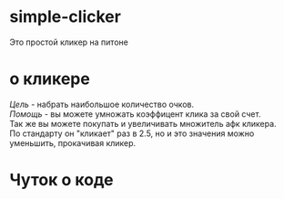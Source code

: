 # simple-clicker
Это простой кликер на питоне
# о кликере
 *Цель* - набрать наибольшое количество очков.  
 *Помощь* - вы можете умножать коэффицент клика за свой счет.  
 Так же вы можете покупать и увеличивать множитель афк кликера.  
 По стандарту он "кликает" раз в 2.5, но и это значения можно уменьшить, прокачивая кликер.
# Чуток о коде
